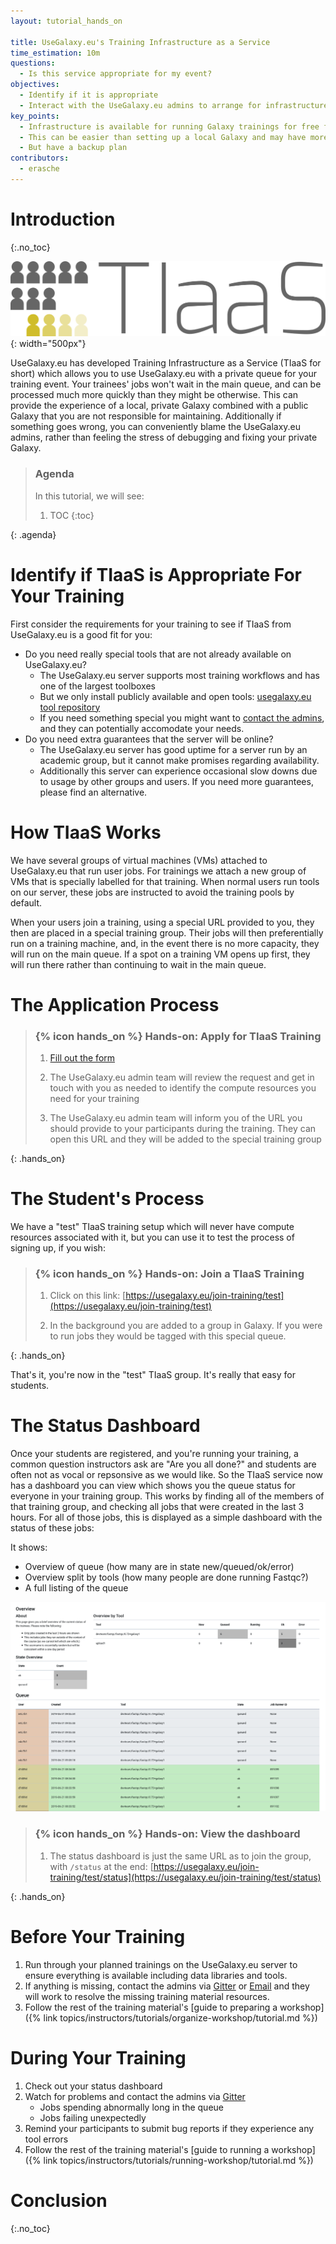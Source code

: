 ```yaml
---
layout: tutorial_hands_on

title: UseGalaxy.eu's Training Infrastructure as a Service
time_estimation: 10m
questions:
  - Is this service appropriate for my event?
objectives:
  - Identify if it is appropriate
  - Interact with the UseGalaxy.eu admins to arrange for infrastructure
key_points:
  - Infrastructure is available for running Galaxy trainings for free from UseGalaxy.eu
  - This can be easier than setting up a local Galaxy and may have more resources available
  - But have a backup plan
contributors:
  - erasche
---
```


# Introduction
{:.no_toc}

![TIaaS Logo](../../images/tiaas-logo.png){: width="500px"}

UseGalaxy.eu has developed Training Infrastructure as a Service (TIaaS for short) which allows you to use UseGalaxy.eu with a private queue for your training event. Your trainees' jobs won't wait in the main queue, and can be processed much more quickly than they might be otherwise. This can provide the experience of a local, private Galaxy combined with a public Galaxy that you are not responsible for maintaining. Additionally if something goes wrong, you can conveniently blame the UseGalaxy.eu admins, rather than feeling the stress of debugging and fixing your private Galaxy.

> ### Agenda
>
> In this tutorial, we will see:
>
> 1. TOC
> {:toc}
>
{: .agenda}

# Identify if TIaaS is Appropriate For Your Training

First consider the requirements for your training to see if TIaaS from UseGalaxy.eu is a good fit for you:

- Do you need really special tools that are not already available on UseGalaxy.eu?
  - The UseGalaxy.eu server supports most training workflows and has one of the largest toolboxes
  - But we only install publicly available and open tools: [usegalaxy.eu tool repository](https://github.com/usegalaxy-eu/usegalaxy-eu-tools)
  - If you need something special you might want to [contact the admins](mailto:contact@usegalaxy.eu), and they can potentially accomodate your needs.
- Do you need extra guarantees that the server will be online?
  - The UseGalaxy.eu server has good uptime for a server run by an academic group, but it cannot make promises regarding availability.
  - Additionally this server can experience occasional slow downs due to usage by other groups and users. If you need more guarantees, please find an alternative.

# How TIaaS Works

We have several groups of virtual machines (VMs) attached to UseGalaxy.eu that run user jobs. For trainings we attach a new group of VMs that is specially labelled for that training. When normal users run tools on our server, these jobs are instructed to avoid the training pools by default.

When your users join a training, using a special URL provided to you, they then are placed in a special training group. Their jobs will then preferentially run on a training machine, and, in the event there is no more capacity, they will run on the main queue. If a spot on a training VM opens up first, they will run there rather than continuing to wait in the main queue.

# The Application Process

> ### {% icon hands_on %} Hands-on: Apply for TIaaS Training
>
> 1. [Fill out the form](https://usegalaxy.eu/request-tiaas)
>
> 2. The UseGalaxy.eu admin team will review the request and get in touch with you as needed to identify the compute resources you need for your training
>
> 3. The UseGalaxy.eu admin team will inform you of the URL you should provide to your participants during the training. They can open this URL and they will be added to the special training group
>
{: .hands_on}

# The Student's Process

We have a "test" TIaaS training setup which will never have compute resources associated with it, but you can use it to test the process of signing up, if you wish:

> ### {% icon hands_on %} Hands-on: Join a TIaaS Training
>
> 1. Click on this link: [https://usegalaxy.eu/join-training/test](https://usegalaxy.eu/join-training/test)
>
> 2. In the background you are added to a group in Galaxy. If you were to run jobs they would be tagged with this special queue.
>
{: .hands_on}

That's it, you're now in the "test" TIaaS group. It's really that easy for students.

# The Status Dashboard

Once your students are registered, and you're running your training, a common question instructors ask are "Are you all done?" and students are often not as vocal or repsonsive as we would like. So the TIaaS service now has a dashboard you can view which shows you the queue status for everyone in your training group. This works by finding all of the members of that training group, and checking all jobs that were created in the last 3 hours. For all of those jobs, this is displayed as a simple dashboard with the status of these jobs:

It shows:

- Overview of queue (how many are in state new/queued/ok/error)
- Overview split by tools (how many people are done running Fastqc?)
- A full listing of the queue

![TIaaS Queue Status](../../images/tiaas-status.png "The TIaaS Status dashboard gives you an overview of all jobs states (are they ok or not), as well as a breakdown by tool. This is useful for finding out if everyone is finished running FastQC this morning and if they mostly worked OK. Finally it gives you a detailed breakdown, shown in the order they were submitted. This can give you a more detailed feeling for how the students are progressing through the tutorial.")


> ### {% icon hands_on %} Hands-on: View the dashboard
>
> 1. The status dashboard is just the same URL as to join the group, with `/status` at the end: [https://usegalaxy.eu/join-training/test/status](https://usegalaxy.eu/join-training/test/status)
>
{: .hands_on}

# Before Your Training

1. Run through your planned trainings on the UseGalaxy.eu server to ensure everything is available including data libraries and tools.
2. If anything is missing, contact the admins via [Gitter](https://gitter.im/usegalaxy-eu/Lobby) or [Email](mailto:contact@usegalaxy.eu) and they will work to resolve the missing training material resources.
3. Follow the rest of the training material's [guide to preparing a workshop]({% link topics/instructors/tutorials/organize-workshop/tutorial.md %})

# During Your Training

1. Check out your status dashboard
2. Watch for problems and contact the admins via [Gitter](https://gitter.im/usegalaxy-eu/Lobby)
   - Jobs spending abnormally long in the queue
   - Jobs failing unexpectedly
2. Remind your participants to submit bug reports if they experience any tool errors
3. Follow the rest of the training material's [guide to running a workshop]({% link topics/instructors/tutorials/running-workshop/tutorial.md %})

# Conclusion
{:.no_toc}
